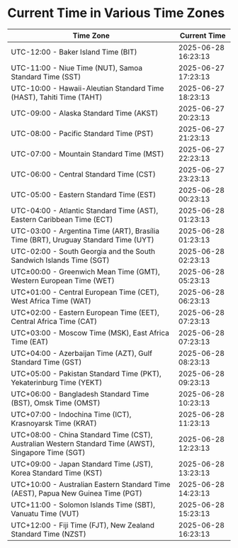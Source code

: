 # Current Time in Various Time Zones

| Time Zone | Current Time |
|-----------|--------------|
| UTC-12:00 - Baker Island Time (BIT) | 2025-06-28 16:23:13 |
| UTC-11:00 - Niue Time (NUT), Samoa Standard Time (SST) | 2025-06-27 17:23:13 |
| UTC-10:00 - Hawaii-Aleutian Standard Time (HAST), Tahiti Time (TAHT) | 2025-06-27 18:23:13 |
| UTC-09:00 - Alaska Standard Time (AKST) | 2025-06-27 20:23:13 |
| UTC-08:00 - Pacific Standard Time (PST) | 2025-06-27 21:23:13 |
| UTC-07:00 - Mountain Standard Time (MST) | 2025-06-27 22:23:13 |
| UTC-06:00 - Central Standard Time (CST) | 2025-06-27 23:23:13 |
| UTC-05:00 - Eastern Standard Time (EST) | 2025-06-28 00:23:13 |
| UTC-04:00 - Atlantic Standard Time (AST), Eastern Caribbean Time (ECT) | 2025-06-28 01:23:13 |
| UTC-03:00 - Argentina Time (ART), Brasília Time (BRT), Uruguay Standard Time (UYT) | 2025-06-28 01:23:13 |
| UTC-02:00 - South Georgia and the South Sandwich Islands Time (SGT) | 2025-06-28 02:23:13 |
| UTC±00:00 - Greenwich Mean Time (GMT), Western European Time (WET) | 2025-06-28 05:23:13 |
| UTC+01:00 - Central European Time (CET), West Africa Time (WAT) | 2025-06-28 06:23:13 |
| UTC+02:00 - Eastern European Time (EET), Central Africa Time (CAT) | 2025-06-28 07:23:13 |
| UTC+03:00 - Moscow Time (MSK), East Africa Time (EAT) | 2025-06-28 07:23:13 |
| UTC+04:00 - Azerbaijan Time (AZT), Gulf Standard Time (GST) | 2025-06-28 08:23:13 |
| UTC+05:00 - Pakistan Standard Time (PKT), Yekaterinburg Time (YEKT) | 2025-06-28 09:23:13 |
| UTC+06:00 - Bangladesh Standard Time (BST), Omsk Time (OMST) | 2025-06-28 10:23:13 |
| UTC+07:00 - Indochina Time (ICT), Krasnoyarsk Time (KRAT) | 2025-06-28 11:23:13 |
| UTC+08:00 - China Standard Time (CST), Australian Western Standard Time (AWST), Singapore Time (SGT) | 2025-06-28 12:23:13 |
| UTC+09:00 - Japan Standard Time (JST), Korea Standard Time (KST) | 2025-06-28 13:23:13 |
| UTC+10:00 - Australian Eastern Standard Time (AEST), Papua New Guinea Time (PGT) | 2025-06-28 14:23:13 |
| UTC+11:00 - Solomon Islands Time (SBT), Vanuatu Time (VUT) | 2025-06-28 15:23:13 |
| UTC+12:00 - Fiji Time (FJT), New Zealand Standard Time (NZST) | 2025-06-28 16:23:13 |

